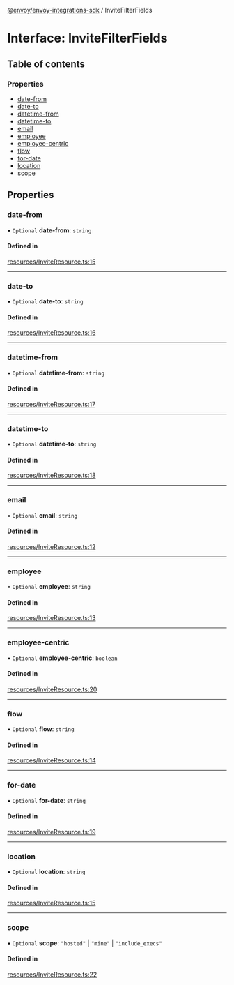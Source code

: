 [@envoy/envoy-integrations-sdk](../README.md) / InviteFilterFields

# Interface: InviteFilterFields

## Table of contents

### Properties

- [date-from](invitefilterfields.md#date-from)
- [date-to](invitefilterfields.md#date-to)
- [datetime-from](invitefilterfields.md#datetime-from)
- [datetime-to](invitefilterfields.md#datetime-to)
- [email](invitefilterfields.md#email)
- [employee](invitefilterfields.md#employee)
- [employee-centric](invitefilterfields.md#employee-centric)
- [flow](invitefilterfields.md#flow)
- [for-date](invitefilterfields.md#for-date)
- [location](invitefilterfields.md#location)
- [scope](invitefilterfields.md#scope)

## Properties

### date-from

• `Optional` **date-from**: `string`

#### Defined in

[resources/InviteResource.ts:15](https://github.com/envoy/envoy-integrations-sdk-nodejs/blob/c0e2fd5/src/resources/InviteResource.ts#L15)

___

### date-to

• `Optional` **date-to**: `string`

#### Defined in

[resources/InviteResource.ts:16](https://github.com/envoy/envoy-integrations-sdk-nodejs/blob/c0e2fd5/src/resources/InviteResource.ts#L16)

___

### datetime-from

• `Optional` **datetime-from**: `string`

#### Defined in

[resources/InviteResource.ts:17](https://github.com/envoy/envoy-integrations-sdk-nodejs/blob/c0e2fd5/src/resources/InviteResource.ts#L17)

___

### datetime-to

• `Optional` **datetime-to**: `string`

#### Defined in

[resources/InviteResource.ts:18](https://github.com/envoy/envoy-integrations-sdk-nodejs/blob/c0e2fd5/src/resources/InviteResource.ts#L18)

___

### email

• `Optional` **email**: `string`

#### Defined in

[resources/InviteResource.ts:12](https://github.com/envoy/envoy-integrations-sdk-nodejs/blob/c0e2fd5/src/resources/InviteResource.ts#L12)

___

### employee

• `Optional` **employee**: `string`

#### Defined in

[resources/InviteResource.ts:13](https://github.com/envoy/envoy-integrations-sdk-nodejs/blob/c0e2fd5/src/resources/InviteResource.ts#L13)

___

### employee-centric

• `Optional` **employee-centric**: `boolean`

#### Defined in

[resources/InviteResource.ts:20](https://github.com/envoy/envoy-integrations-sdk-nodejs/blob/c0e2fd5/src/resources/InviteResource.ts#L20)

___

### flow

• `Optional` **flow**: `string`

#### Defined in

[resources/InviteResource.ts:14](https://github.com/envoy/envoy-integrations-sdk-nodejs/blob/c0e2fd5/src/resources/InviteResource.ts#L14)

___

### for-date

• `Optional` **for-date**: `string`

#### Defined in

[resources/InviteResource.ts:19](https://github.com/envoy/envoy-integrations-sdk-nodejs/blob/c0e2fd5/src/resources/InviteResource.ts#L19)

___

### location

• `Optional` **location**: `string`

#### Defined in

[resources/InviteResource.ts:15](https://github.com/envoy/envoy-integrations-sdk-nodejs/blob/c0e2fd5/src/resources/InviteResource.ts#L15)

___

### scope

• `Optional` **scope**: ``"hosted"`` \| ``"mine"`` \| ``"include_execs"``

#### Defined in

[resources/InviteResource.ts:22](https://github.com/envoy/envoy-integrations-sdk-nodejs/blob/c0e2fd5/src/resources/InviteResource.ts#L22)
